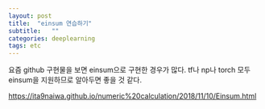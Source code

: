 ```yaml
---
layout: post
title:  "einsum 연습하기"
subtitle:   ""
categories: deeplearning
tags: etc
---
```


요즘 github 구현물을 보면 einsum으로 구현한 경우가 많다. tf나 np나 torch 모두 einsum을 지원하므로 알아두면 좋을 것 같다.



https://ita9naiwa.github.io/numeric%20calculation/2018/11/10/Einsum.html

